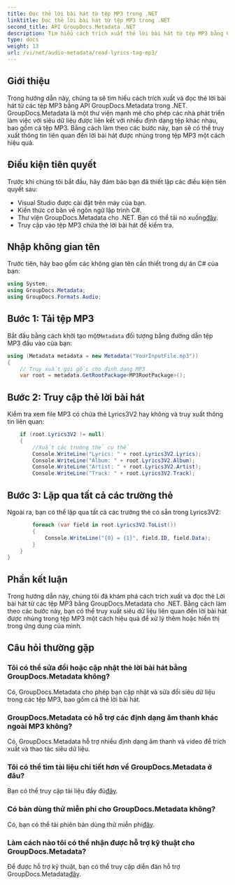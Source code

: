 ```yaml
---
title: Đọc thẻ lời bài hát từ tệp MP3 trong .NET
linktitle: Đọc thẻ lời bài hát từ tệp MP3 trong .NET
second_title: API GroupDocs.Metadata .NET
description: Tìm hiểu cách trích xuất thẻ lời bài hát từ tệp MP3 bằng GroupDocs.Metadata cho .NET. Thực hiện theo hướng dẫn từng bước của chúng tôi.
type: docs
weight: 13
url: /vi/net/audio-metadata/read-lyrics-tag-mp3/
---
```

## Giới thiệu
Trong hướng dẫn này, chúng ta sẽ tìm hiểu cách trích xuất và đọc thẻ lời bài hát từ các tệp MP3 bằng API GroupDocs.Metadata trong .NET. GroupDocs.Metadata là một thư viện mạnh mẽ cho phép các nhà phát triển làm việc với siêu dữ liệu được liên kết với nhiều định dạng tệp khác nhau, bao gồm cả tệp MP3. Bằng cách làm theo các bước này, bạn sẽ có thể truy xuất thông tin liên quan đến lời bài hát được nhúng trong tệp MP3 một cách hiệu quả.
## Điều kiện tiên quyết
Trước khi chúng tôi bắt đầu, hãy đảm bảo bạn đã thiết lập các điều kiện tiên quyết sau:
- Visual Studio được cài đặt trên máy của bạn.
- Kiến thức cơ bản về ngôn ngữ lập trình C#.
-  Thư viện GroupDocs.Metadata cho .NET. Bạn có thể tải nó xuống[đây](https://releases.groupdocs.com/metadata/net/).
- Truy cập vào tệp MP3 chứa thẻ lời bài hát để kiểm tra.

## Nhập không gian tên
Trước tiên, hãy bao gồm các không gian tên cần thiết trong dự án C# của bạn:
```csharp
using System;
using GroupDocs.Metadata;
using GroupDocs.Formats.Audio;
```
## Bước 1: Tải tệp MP3
 Bắt đầu bằng cách khởi tạo một`Metadata` đối tượng bằng đường dẫn tệp MP3 đầu vào của bạn:
```csharp
using (Metadata metadata = new Metadata("YourInputFile.mp3"))
{
    // Truy xuất gói gốc cho định dạng MP3
    var root = metadata.GetRootPackage<MP3RootPackage>();
```
## Bước 2: Truy cập thẻ lời bài hát
Kiểm tra xem file MP3 có chứa thẻ Lyrics3V2 hay không và truy xuất thông tin liên quan:
```csharp
    if (root.Lyrics3V2 != null)
    {
        //Xuất các trường thẻ cụ thể
        Console.WriteLine("Lyrics: " + root.Lyrics3V2.Lyrics);
        Console.WriteLine("Album: " + root.Lyrics3V2.Album);
        Console.WriteLine("Artist: " + root.Lyrics3V2.Artist);
        Console.WriteLine("Track: " + root.Lyrics3V2.Track);
```
## Bước 3: Lặp qua tất cả các trường thẻ
Ngoài ra, bạn có thể lặp qua tất cả các trường thẻ có sẵn trong Lyrics3V2:
```csharp
        foreach (var field in root.Lyrics3V2.ToList())
        {
            Console.WriteLine("{0} = {1}", field.ID, field.Data);
        }
    }
}
```

## Phần kết luận
Trong hướng dẫn này, chúng tôi đã khám phá cách trích xuất và đọc thẻ Lời bài hát từ các tệp MP3 bằng GroupDocs.Metadata cho .NET. Bằng cách làm theo các bước này, bạn có thể truy xuất siêu dữ liệu liên quan đến lời bài hát được nhúng trong tệp MP3 một cách hiệu quả để xử lý thêm hoặc hiển thị trong ứng dụng của mình.

## Câu hỏi thường gặp
### Tôi có thể sửa đổi hoặc cập nhật thẻ lời bài hát bằng GroupDocs.Metadata không?
Có, GroupDocs.Metadata cho phép bạn cập nhật và sửa đổi siêu dữ liệu trong các tệp MP3, bao gồm cả thẻ lời bài hát.
### GroupDocs.Metadata có hỗ trợ các định dạng âm thanh khác ngoài MP3 không?
Có, GroupDocs.Metadata hỗ trợ nhiều định dạng âm thanh và video để trích xuất và thao tác siêu dữ liệu.
### Tôi có thể tìm tài liệu chi tiết hơn về GroupDocs.Metadata ở đâu?
 Bạn có thể truy cập tài liệu đầy đủ[đây](https://reference.groupdocs.com/metadata/net/).
### Có bản dùng thử miễn phí cho GroupDocs.Metadata không?
 Có, bạn có thể tải phiên bản dùng thử miễn phí[đây](https://releases.groupdocs.com/).
### Làm cách nào tôi có thể nhận được hỗ trợ kỹ thuật cho GroupDocs.Metadata?
 Để được hỗ trợ kỹ thuật, bạn có thể truy cập diễn đàn hỗ trợ GroupDocs.Metadata[đây](https://forum.groupdocs.com/c/metadata/14).